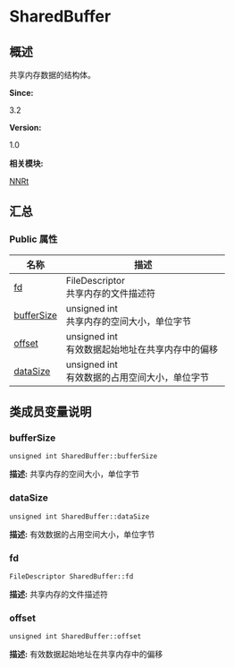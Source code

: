 # SharedBuffer


## 概述

共享内存数据的结构体。

**Since:**

3.2

**Version:**

1.0

**相关模块:**

[NNRt](_n_n_rt.md)


## 汇总


### Public 属性

  | 名称 | 描述 | 
| -------- | -------- |
| [fd](#fd) | FileDescriptor<br/>共享内存的文件描述符&nbsp; | 
| [bufferSize](#buffersize) | unsigned&nbsp;int<br/>共享内存的空间大小，单位字节&nbsp; | 
| [offset](#offset) | unsigned&nbsp;int<br/>有效数据起始地址在共享内存中的偏移&nbsp; | 
| [dataSize](#datasize) | unsigned&nbsp;int<br/>有效数据的占用空间大小，单位字节&nbsp; | 


## 类成员变量说明


### bufferSize

  
```
unsigned int SharedBuffer::bufferSize
```
**描述:**
共享内存的空间大小，单位字节


### dataSize

  
```
unsigned int SharedBuffer::dataSize
```
**描述:**
有效数据的占用空间大小，单位字节


### fd

  
```
FileDescriptor SharedBuffer::fd
```
**描述:**
共享内存的文件描述符


### offset

  
```
unsigned int SharedBuffer::offset
```
**描述:**
有效数据起始地址在共享内存中的偏移
